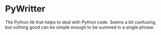 # PyWritter
 The Python lib that helps to deal with Python code. 
 Seems a bit confusing, but nothing good can be simple enough to be summed in a single phrase.

